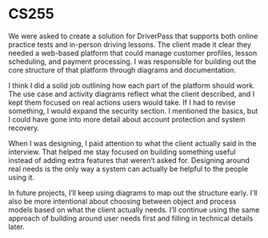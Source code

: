 # CS255

We were asked to create a solution for DriverPass that supports both online practice tests and in-person driving lessons. The client made it clear they needed a web-based platform that could manage customer profiles, lesson scheduling, and payment processing. I was responsible for building out the core structure of that platform through diagrams and documentation.

I think I did a solid job outlining how each part of the platform should work. The use case and activity diagrams reflect what the client described, and I kept them focused on real actions users would take. If I had to revise something, I would expand the security section. I mentioned the basics, but I could have gone into more detail about account protection and system recovery.

When I was designing, I paid attention to what the client actually said in the interview. That helped me stay focused on building something useful instead of adding extra features that weren’t asked for. Designing around real needs is the only way a system can actually be helpful to the people using it.

In future projects, I’ll keep using diagrams to map out the structure early. I’ll also be more intentional about choosing between object and process models based on what the client actually needs. I’ll continue using the same approach of building around user needs first and filling in technical details later.
